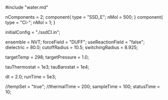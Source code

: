 #include "water.md"

nComponents = 2;
component{
  type = "SSD_E";
  nMol = 500;
}
component{
  type = "Cl-";
  nMol = 1;
}

initialConfig = "./ssdCl.in";

ensemble = NVT;
forceField = "DUFF";
useReactionField = "false";
dielectric = 80.0;
cutoffRadius = 10.5;
switchingRadius = 8.925;

targetTemp = 298;
targetPressure = 1.0;

tauThermostat = 1e3;
tauBarostat = 1e4;

dt = 2.0;
runTime = 5e3;

//tempSet = "true";
//thermalTime = 200;
sampleTime = 100;
statusTime = 10;
